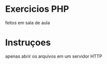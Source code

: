 # Exercicios PHP

feitos em sala de aula


# Instruçoes

apenas abrir os arquivos em um servidor HTTP 